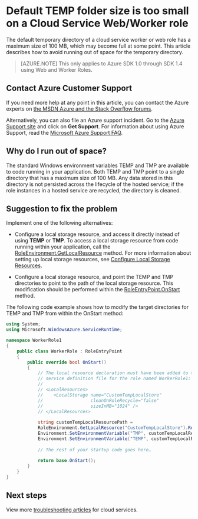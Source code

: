 <properties 
   pageTitle="Default TEMP folder size is too small for a role | Microsoft Azure"
   description="A cloud service role has a limited amount of space for the TEMP folder. This article provides some suggestions on how to avoid running out of space."
   services="cloud-services"
   documentationCenter=""
   authors="dalechen"
   manager="msmets"
   editor=""
   tags="top-support-issue"/>
<tags 
   ms.service="cloud-services"
   ms.devlang="na"
   ms.topic="article"
   ms.tgt_pltfrm="na"
   ms.workload="tbd"
   ms.date="10/14/2015"
   ms.author="daleche" />

# Default TEMP folder size is too small on a Cloud Service Web/Worker role

The default temporary directory of a cloud service worker or web role has a maximum size of 100 MB, which may become full at some point. This article describes how to avoid running out of space for the temporary directory.

>[AZURE.NOTE] This only applies to Azure SDK 1.0 through SDK 1.4 using Web and Worker Roles.

## Contact Azure Customer Support

If you need more help at any point in this article, you can contact the Azure experts on [the MSDN Azure and the Stack Overflow forums](http://azure.microsoft.com/support/forums/).

Alternatively, you can also file an Azure support incident. Go to the [Azure Support site](http://azure.microsoft.com/support/options/) and click on **Get Support**. For information about using Azure Support, read the [Microsoft Azure Support FAQ](http://azure.microsoft.com/support/faq/).


## Why do I run out of space?
The standard Windows environment variables TEMP and TMP are available to code running in your application. Both TEMP and TMP point to a single directory that has a maximum size of 100 MB. Any data stored in this directory is not persisted across the lifecycle of the hosted service; if the role instances in a hosted service are recycled, the directory is cleaned.

## Suggestion to fix the problem
Implement one of the following alternatives:

- Configure a local storage resource, and access it directly instead of using **TEMP** or **TMP**. To access a local storage resource from code running within your application, call the [RoleEnvironment.GetLocalResource](https://msdn.microsoft.com/library/microsoft.windowsazure.serviceruntime.roleenvironment.getlocalresource.aspx) method. For more information about setting up local storage resources, see [Configure Local Storage Resources](cloud-services-configure-local-storage-resources.md).

- Configure a local storage resource, and point the TEMP and TMP directories to point to the path of the local storage resource. This modification should be performed within the [RoleEntryPoint.OnStart](https://msdn.microsoft.com/library/microsoft.windowsazure.serviceruntime.roleentrypoint.onstart.aspx) method.

The following code example shows how to modify the target directories for TEMP and TMP from within the OnStart method:


```csharp
using System;
using Microsoft.WindowsAzure.ServiceRuntime;

namespace WorkerRole1
{
    public class WorkerRole : RoleEntryPoint
    {
        public override bool OnStart()
        {
            // The local resource declaration must have been added to the
            // service definition file for the role named WorkerRole1:
            //
            // <LocalResources>
            //    <LocalStorage name="CustomTempLocalStore" 
            //                  cleanOnRoleRecycle="false" 
            //                  sizeInMB="1024" />
            // </LocalResources>
            
            string customTempLocalResourcePath = 
            RoleEnvironment.GetLocalResource("CustomTempLocalStore").RootPath;
            Environment.SetEnvironmentVariable("TMP", customTempLocalResourcePath);
            Environment.SetEnvironmentVariable("TEMP", customTempLocalResourcePath);
            
            // The rest of your startup code goes here…
            
            return base.OnStart();
        }
    }
}
```

## Next steps

View more [troubleshooting articles](..\?tag=top-support-issue&service=cloud-services) for cloud services.


